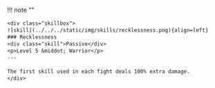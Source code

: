 !!! note ""

    <div class="skillbox">
    ![skill](../../../static/img/skills/recklessness.png){align=left}
    ### Recklessness
    <div class="skill">Passive</div>
    <p>Level 5 &middot; Warrior</p>
    ---

    The first skill used in each fight deals 100% extra damage.
    </div>
